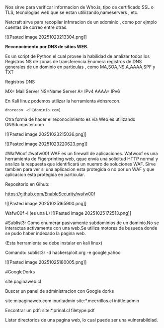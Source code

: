 Nos sirve para verificar informacion de Who.is, tipo de certificado SSL o TLS, tecnologias web que se estan utiliizando,nameservers , etc.

Netcraft sirve para recopilar infmracion de un sdominio , como por ejmplo cuentas de correo entre otras.

![[Pasted image 20251023213304.png]]

**Reconocimento por DNS de sitios WEB.**

Es un script de Python el cual provee la habilidad de analizar todos los Registros NS de zonas de transferencia.Enumera registros de DNS generales de un dominio en particulas , como MA,SOA,NS,A,AAAA,SPF y TXT

Registros DNS

MX= Mail Server
NS=Name Server
A= IPv4
AAAA= IPv6

En Kali linuz podemos utilizar la herramienta #dnsrecon. 

`dnsrecon -d [dominio.com]`

Otra forma de hacer el reconocimiento es via Web es utilizando DNSdumpster.com

![[Pasted image 20251023215036.png]]

![[Pasted image 20251023220623.png]]

#WafWoof #wafw00f
WAF es un firewall de aplicaciones.
Wafwoof es una herramienta de Figerprinting web, qque envía una solicitud HTTP normal y analiza la respuesta que identificará un nuemro de soluciones WAF. Sirve tambien para ver si una aplicacion esta protegida o no por un WAF y que aplicacion está protegida en particular.


Repositorio en Gihub:

https://github.com/EnableSecurity/wafw00f

![[Pasted image 20251025165900.png]]


Wafw00f -l (es una L)
![[Pasted image 20251025172513.png]]

#Sublist3r
Como enumerar pasivamente subdominios de un dominio.No se interactua activamente con una web.Se utiliza motores de busueda donde se pudo haber indexado la pagina web.

(Esta herramienta se debe instalar en kali linux)

Comando:
sublist3r -d hackersploit.org -e google,yahoo

![[Pasted image 20251025180005.png]]

#GoogleDorks

site:paginaweb.cl

Buscar un panel de administracion con Google dorks

site:mipaginaweb.com inurl:admin
site:*.mcerrillos.cl intitle:admin

Encontrar un pdf:
site:*.prinal.cl filetype:pdf

Listar directorios de una pagina web, lo cual puede ser una vulnerabildiad.



